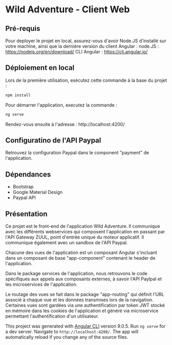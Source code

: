 # Wild Adventure - Client Web

## Pré-requis

Pour deployer le projet en local, assurez-vous d'avoir Node.JS d'installé sur votre machine, ainsi que la dernière version du client Angular : 
node.JS : https://nodejs.org/en/download/
CLI Angular : https://cli.angular.io/

## Déploiement en local

Lors de la première utilisation, exécutez cette commande à la base du projet :
```bash
npm install
```
Pour démarrer l'application, executez la commande :
```bash
ng serve
```
Rendez-vous ensuite à l'adresse : http://localhost:4200/

## Configuratino de l'API Paypal 

Retrouvez la configuration Paypal dans le component "payment" de l'application.

## Dépendances

- Bootstrap
- Google Material Design
- Paypal API


## Présentation

Ce projet est le front-end de l'application Wild Adventure.
Il communique avec les différents webservices qui composent l'application en passant par l'API Gateway ZUUL, point d'entrée unique du moteur applicatif.
Il communique également avec un sandbox de l'API Paypal.

Chacune des vues de l'application est un composant Angular s'incluant dans un composant de base "app-component" contenant le header de l'application.

Dans le package services de l'application, nous retrouvons le code spécifiques aux appels aux composants externes, à savoir l'API Paylpal et les microservices de l'application.

Le routage des vues se fait dans le package "app-routing" qui définit l'URL associé à chaque vue et les données transmises lors de la navigation. 
Certaines vues sont gardées via une authentification par token JWT stocké en mémoire dans les cookies de l'application et généré via microservice permettant l'authentification d'un utilisateur.



This project was generated with [Angular CLI](https://github.com/angular/angular-cli) version 9.0.5.
Run `ng serve` for a dev server. Navigate to `http://localhost:4200/`. The app will automatically reload if you change any of the source files.
